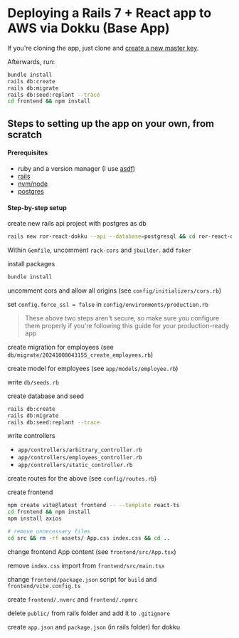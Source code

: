 # Deploying a Rails 7 + React app to AWS via Dokku (Base App)

If you're cloning the app, just clone and [create a new master key](https://stackoverflow.com/a/59993704/17113811).

Afterwards, run:

```bash
bundle install
rails db:create
rails db:migrate
rails db:seed:replant --trace
cd frontend && npm install
```

## Steps to setting up the app on your own, from scratch

#### Prerequisites

- ruby and a version manager (I use [asdf](https://github.com/asdf-vm/asdf))
- [rails](https://edgeguides.rubyonrails.org/getting_started.html)
- [nvm/node](https://github.com/nvm-sh/nvm)
- [postgres](https://www.postgresql.org/download/)

#### Step-by-step setup

create new rails api project with postgres as db

```bash
rails new ror-react-dokku --api --database=postgresql && cd ror-react-dokku
```

Within `Gemfile`, uncomment `rack-cors` and `jbuilder`. add `faker`

install packages

```bash
bundle install
```

uncomment cors and allow all origins (see `config/initializers/cors.rb`)

set `config.force_ssl = false` in `config/environments/production.rb`

> These above two steps aren't secure, so make sure you configure them properly if you're following this guide for your production-ready app

create migration for employees (see `db/migrate/20241008043155_create_employees.rb`)

create model for employees (see `app/models/employee.rb`)

write `db/seeds.rb`

create database and seed

```bash
rails db:create
rails db:migrate
rails db:seed:replant --trace
```

write controllers

- `app/controllers/arbitrary_controller.rb`
- `app/controllers/employees_controller.rb`
- `app/controllers/static_controller.rb`

create routes for the above (see `config/routes.rb`)

create frontend

```bash
npm create vite@latest frontend -- --template react-ts
cd frontend && npm install
npm install axios

# remove unnecessary files
cd src && rm -rf assets/ App.css index.css && cd ..
```

change frontend App content (see `frontend/src/App.tsx`)

remove `index.css` import from `frontend/src/main.tsx`

change `frontend/package.json` script for `build` and `frontend/vite.config.ts`

create `frontend/.nvmrc` and `frontend/.npmrc`

delete `public/` from rails folder and add it to `.gitignore`

create `app.json` and `package.json` (in rails folder) for dokku